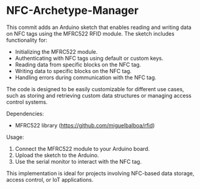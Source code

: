 # NFC-Archetype-Manager

This commit adds an Arduino sketch that enables reading and writing data on NFC tags using the MFRC522 RFID module. The sketch includes functionality for:

- Initializing the MFRC522 module.
- Authenticating with NFC tags using default or custom keys.
- Reading data from specific blocks on the NFC tag.
- Writing data to specific blocks on the NFC tag.
- Handling errors during communication with the NFC tag.

The code is designed to be easily customizable for different use cases, such as storing and retrieving custom data structures or managing access control systems.

Dependencies:
- MFRC522 library (https://github.com/miguelbalboa/rfid)

Usage:
1. Connect the MFRC522 module to your Arduino board.
2. Upload the sketch to the Arduino.
3. Use the serial monitor to interact with the NFC tag.

This implementation is ideal for projects involving NFC-based data storage, access control, or IoT applications.
